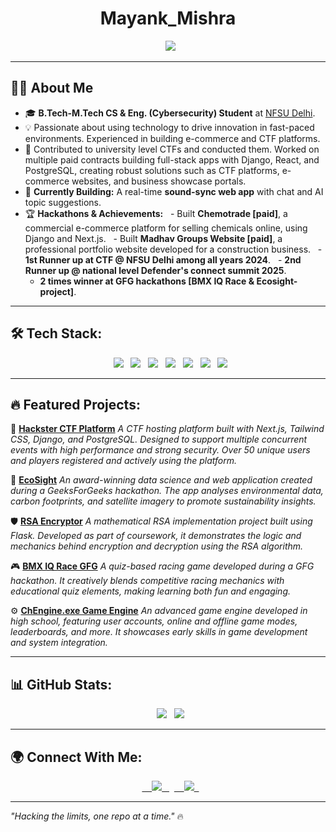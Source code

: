 <h1 align="center"> Mayank_Mishra</h1>


<p align="center">
  <img src="https://readme-typing-svg.herokuapp.com?font=JetBrains+Mono&size=22&color=FF0000&center=true&vCenter=true&width=700&height=50&lines=Full-Stack+Developer;Next.js+%7C+React.js+%7C+Tailwind+CSS+%7C + JavaScript+MongoDB;Building+Scalable+and+Efficient+Web+Apps" />

</p>


---

## 👨‍💻 About Me
- 🎓 **B.Tech-M.Tech CS & Eng. (Cybersecurity) Student** at [NFSU Delhi](https://www.nfsu.ac.in/).
- 💡 Passionate about using technology to drive innovation in fast-paced environments. Experienced in building e-commerce and CTF platforms.
- 💼 Contributed to university level CTFs and conducted them. Worked on multiple paid contracts building full-stack apps with Django, React, and PostgreSQL, creating robust solutions such as CTF platforms, e-commerce websites, and business showcase portals.
- 🚀 **Currently Building:** A real-time **sound-sync web app** with chat and AI topic suggestions.
- 🏆 **Hackathons & Achievements:**
  - Built **Chemotrade [paid]**, a commercial e-commerce platform for selling chemicals online, using Django and Next.js.
  - Built **Madhav Groups Website [paid]**, a professional portfolio website developed for a construction business.
  - **1st Runner up at CTF @ NFSU Delhi among all years 2024**.
  - **2nd Runner up @ national level Defender's connect summit 2025**.
   - **2 times winner at GFG hackathons [BMX IQ Race & Ecosight-project]**.
  
---

## 🛠️ Tech Stack:
<p align="center">
  <img src="https://img.shields.io/badge/Next.js-black?style=for-the-badge&logo=next.js&logoColor=white" />
  <img src="https://img.shields.io/badge/Tailwind_CSS-%2338B2AC?style=for-the-badge&logo=tailwind-css&logoColor=white" />
  <img src="https://img.shields.io/badge/Django-%23092E20?style=for-the-badge&logo=django&logoColor=white" />
  <img src="https://img.shields.io/badge/TypeScript-%23007ACC?style=for-the-badge&logo=typescript&logoColor=white" />
  <img src="https://img.shields.io/badge/Redis-%23DC382D?style=for-the-badge&logo=redis&logoColor=white" />
  <img src="https://img.shields.io/badge/AWS-black?style=for-the-badge&logo=amazon-aws&logoColor=orange" />
  <img src="https://img.shields.io/badge/MySQL-4479A1?style=for-the-badge&logo=mysql&logoColor=white" />
</p>

---

## 🔥 Featured Projects:

🚀 **[Hackster CTF Platform](https://hacksterctf.vercel.app/)**
_A CTF hosting platform built with Next.js, Tailwind CSS, Django, and PostgreSQL. Designed to support multiple concurrent events with high performance and strong security. Over 50 unique users and players registered and actively using the platform._

🚀 **[EcoSight](https://ecosight.pythonanywhere.com/)**
_An award-winning data science and web application created during a GeeksForGeeks hackathon. The app analyses environmental data, carbon footprints, and satellite imagery to promote sustainability insights._

🛡️ **[RSA Encryptor](https://rsaproject.vercel.app/)**
_A mathematical RSA implementation project built using Flask. Developed as part of coursework, it demonstrates the logic and mechanics behind encryption and decryption using the RSA algorithm._

🎮 **[BMX IQ Race GFG](https://medium.com/@swadhinmaharana212/)**
_A quiz-based racing game developed during a GFG hackathon. It creatively blends competitive racing mechanics with educational quiz elements, making learning both fun and engaging._

⚙️ **[ChEngine.exe Game Engine](https://cursornigh.itch.io/chengine)**
_An advanced game engine developed in high school, featuring user accounts, online and offline game modes, leaderboards, and more. It showcases early skills in game development and system integration._

---

## 📊 GitHub Stats:
<p align="center">
  <img src="https://github-readme-stats.vercel.app/api?username=cursorhigh&show_icons=true&theme=dark&title_color=FF0000&icon_color=FF0000&text_color=FFFFFF&bg_color=000000" />
  <img src="https://github-readme-streak-stats.herokuapp.com/?user=cursorhigh&theme=black-ice&hide_border=true&stroke=FF0000&background=000000&ring=FF0000&fire=FF0000" />
</p>

---

## 🌍 Connect With Me:
<p align="center">
  <a href="mailto:swadhinmaharana212@gmail.com">
    <img src="https://img.shields.io/badge/Email-D14836?style=for-the-badge&logo=gmail&logoColor=white" />
  </a>
  <a href="https://github.com/cursorhigh">
    <img src="https://img.shields.io/badge/GitHub-black?style=for-the-badge&logo=github&logoColor=white" />
  </a>
</p>

---

_"Hacking the limits, one repo at a time."_ 🔥

